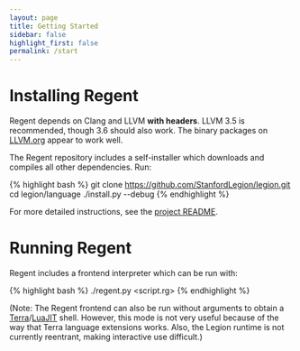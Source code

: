 ```yaml
---
layout: page
title: Getting Started
sidebar: false
highlight_first: false
permalink: /start
---
```


# Installing Regent

Regent depends on Clang and LLVM **with headers**. LLVM 3.5 is
recommended, though 3.6 should also work. The binary packages on
[LLVM.org](http://llvm.org/releases/download.html#3.5.2) appear to
work well.

The Regent repository includes a self-installer which downloads and
compiles all other dependencies. Run:

{% highlight bash %}
git clone https://github.com/StanfordLegion/legion.git
cd legion/language
./install.py --debug
{% endhighlight %}

For more detailed instructions, see the [project
README](https://github.com/StanfordLegion/legion/tree/master/language).

# Running Regent

Regent includes a frontend interpreter which can be run with:

{% highlight bash %}
./regent.py <script.rg>
{% endhighlight %}

(Note: The Regent frontend can also be run without arguments to obtain
a [Terra](http://terralang.org)/[LuaJIT](http://luajit.org/)
shell. However, this mode is not very useful because of the way that
Terra language extensions works. Also, the Legion runtime is not
currently reentrant, making interactive use difficult.)